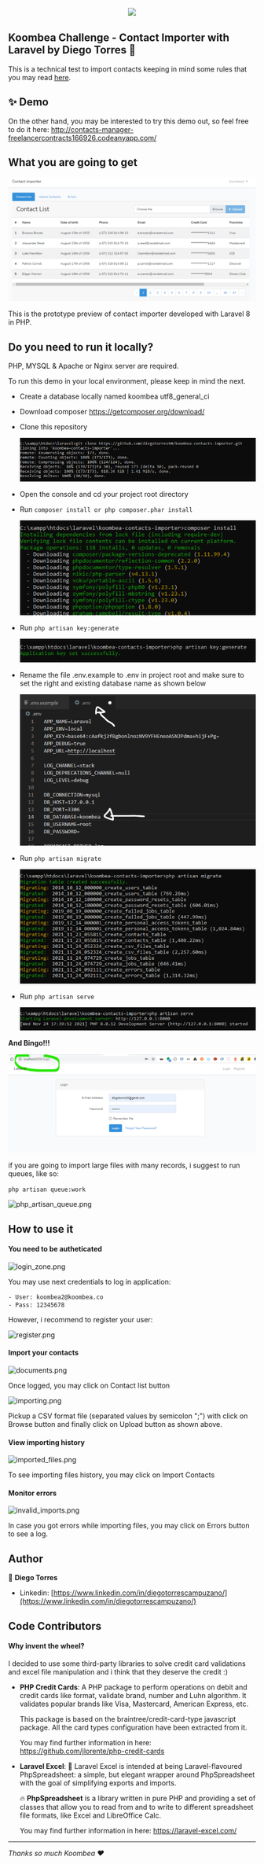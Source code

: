 <p align="center"><a href="https://www.koombea.com/" target="_blank"><img src="https://www.koombea.com/wp-content/uploads/2020/04/Logo-with-solid-background.jpg"></a></p>

## Koombea Challenge - Contact Importer with Laravel by Diego Torres 👋

This is a technical test to import contacts keeping in mind some rules that you may read [here](RFC.md).


## ✨ Demo

On the other hand, you may be interested to try this demo out, so feel free to do it here: http://contacts-manager-freelancercontracts166926.codeanyapp.com/ 


## What you are going to get

![preview.png](preview.png)

This is the prototype preview of contact importer developed with Laravel 8 in PHP.


## Do you need to run it locally?

PHP, MYSQL & Apache or Nginx server are required.

To run this demo in your local environment, please keep in mind the next.

- Create a database locally named koombea utf8_general_ci
- Download composer https://getcomposer.org/download/

- Clone this repository

    ![clone_repo.png](clone_repo.png)

- Open the console and cd your project root directory
- Run 
    ```composer install or php composer.phar install```

    ![composer_install.png](composer_install.png)

- Run 
    ```php artisan key:generate```

    ![php_artisan_key.png](php_artisan_key.png)

- Rename the file .env.example to .env in project root and make sure to set the right and existing database name as shown below

    ![env_config.png](env_config.png)

- Run 
    ```php artisan migrate```

    ![php_artisan_migrate.png](php_artisan_migrate.png)

- Run 
    ```php artisan serve```

    ![php_artisan_serve.png](php_artisan_serve.png)
    
**And Bingo!!!**

![preview_login.png](preview_login.png)

if you are going to import large files with many records, i suggest to run queues, like so:

```php artisan queue:work```

![php_artisan_queue.png](php_artisan_queue.png)


## How to use it

#### You need to be autheticated

![login_zone.png](login_zone.png)

You may use next credentials to log in application:

    - User: koombea2@koombea.co
    - Pass: 12345678

However, i recommend to register your user:

![register.png](register.png)


#### Import your contacts

![documents.png](documents.png)

Once logged, you may click on Contact list button

![importing.png](importing.png)

Pickup a CSV format file (separated values by semicolon ";") with click on Browse button and finally click on Upload button as shown above. 


#### View importing history

![imported_files.png](imported_files.png)

To see importing files history, you may click on Import Contacts


#### Monitor errors

![invalid_imports.png](invalid_imports.png)

In case you got errors while importing files, you may click on Errors button to see a log.


## Author

👤 **Diego Torres**

- Linkedin: [https://www.linkedin.com/in/diegotorrescampuzano/](https://www.linkedin.com/in/diegotorrescampuzano/)


## Code Contributors

#### Why invent the wheel?

I decided to use some third-party libraries to solve credit card validations and excel file manipulation and i think that they deserve the credit :)

- **PHP Credit Cards**: A PHP package to perform operations on debit and credit cards like format, validate brand, number and Luhn algorithm. It validates popular brands like Visa, Mastercard, American Express, etc. 

    This package is based on the braintree/credit-card-type javascript package. All the card types configuration have been extracted from it.

    You may find further information in here: https://github.com/jlorente/php-credit-cards

- **Laravel Excel**: 🚀 Laravel Excel is intended at being Laravel-flavoured PhpSpreadsheet: a simple, but elegant wrapper around PhpSpreadsheet with the goal of simplifying exports and imports.

    🔥 **PhpSpreadsheet** is a library written in pure PHP and providing a set of classes that allow you to read from and to write to different spreadsheet file formats, like Excel and LibreOffice Calc.

    You may find further information in here: https://laravel-excel.com/    

---

_Thanks so much Koombea ❤️_
